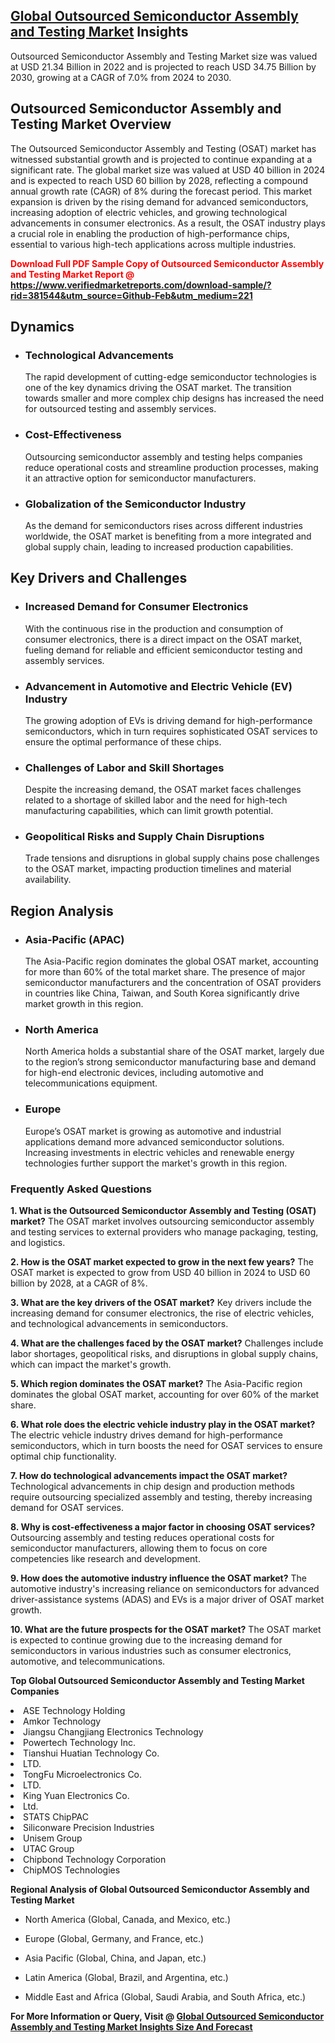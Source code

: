 <h2><a href="https://www.verifiedmarketreports.com/download-sample/?rid=381544&amp;utm_source=Github&amp;utm_medium=221" target="_blank">Global Outsourced Semiconductor Assembly and Testing Market</a> Insights</h2><p>Outsourced Semiconductor Assembly and Testing Market size was valued at USD 21.34 Billion in 2022 and is projected to reach USD 34.75 Billion by 2030, growing at a CAGR of 7.0% from 2024 to 2030.</p><p> <h2>Outsourced Semiconductor Assembly and Testing Market Overview</h2> <p>The Outsourced Semiconductor Assembly and Testing (OSAT) market has witnessed substantial growth and is projected to continue expanding at a significant rate. The global market size was valued at USD 40 billion in 2024 and is expected to reach USD 60 billion by 2028, reflecting a compound annual growth rate (CAGR) of 8% during the forecast period. This market expansion is driven by the rising demand for advanced semiconductors, increasing adoption of electric vehicles, and growing technological advancements in consumer electronics. As a result, the OSAT industry plays a crucial role in enabling the production of high-performance chips, essential to various high-tech applications across multiple industries.</p> <p><strong><p><span class=""><span style="color: #ff0000;"><strong>Download Full PDF Sample Copy of Outsourced Semiconductor Assembly and Testing Market Report</strong> @ </span><a href="https://www.verifiedmarketreports.com/download-sample/?rid=381544&amp;utm_source=Github-Feb&amp;utm_medium=221" target="_blank">https://www.verifiedmarketreports.com/download-sample/?rid=381544&amp;utm_source=Github-Feb&amp;utm_medium=221</a></span></p></strong></p> <h2>Dynamics</h2> <ul> <li><h3>Technological Advancements</h3> The rapid development of cutting-edge semiconductor technologies is one of the key dynamics driving the OSAT market. The transition towards smaller and more complex chip designs has increased the need for outsourced testing and assembly services.</li> <li><h3>Cost-Effectiveness</h3> Outsourcing semiconductor assembly and testing helps companies reduce operational costs and streamline production processes, making it an attractive option for semiconductor manufacturers.</li> <li><h3>Globalization of the Semiconductor Industry</h3> As the demand for semiconductors rises across different industries worldwide, the OSAT market is benefiting from a more integrated and global supply chain, leading to increased production capabilities.</li> </ul> <h2>Key Drivers and Challenges</h2> <ul> <li><h3>Increased Demand for Consumer Electronics</h3> With the continuous rise in the production and consumption of consumer electronics, there is a direct impact on the OSAT market, fueling demand for reliable and efficient semiconductor testing and assembly services.</li> <li><h3>Advancement in Automotive and Electric Vehicle (EV) Industry</h3> The growing adoption of EVs is driving demand for high-performance semiconductors, which in turn requires sophisticated OSAT services to ensure the optimal performance of these chips.</li> <li><h3>Challenges of Labor and Skill Shortages</h3> Despite the increasing demand, the OSAT market faces challenges related to a shortage of skilled labor and the need for high-tech manufacturing capabilities, which can limit growth potential.</li> <li><h3>Geopolitical Risks and Supply Chain Disruptions</h3> Trade tensions and disruptions in global supply chains pose challenges to the OSAT market, impacting production timelines and material availability.</li> </ul> <h2>Region Analysis</h2> <ul> <li><h3>Asia-Pacific (APAC)</h3> The Asia-Pacific region dominates the global OSAT market, accounting for more than 60% of the total market share. The presence of major semiconductor manufacturers and the concentration of OSAT providers in countries like China, Taiwan, and South Korea significantly drive market growth in this region.</li> <li><h3>North America</h3> North America holds a substantial share of the OSAT market, largely due to the region’s strong semiconductor manufacturing base and demand for high-end electronic devices, including automotive and telecommunications equipment.</li> <li><h3>Europe</h3> Europe’s OSAT market is growing as automotive and industrial applications demand more advanced semiconductor solutions. Increasing investments in electric vehicles and renewable energy technologies further support the market's growth in this region.</li> </ul> <h3>Frequently Asked Questions</h3> <p><strong>1. What is the Outsourced Semiconductor Assembly and Testing (OSAT) market?</strong> The OSAT market involves outsourcing semiconductor assembly and testing services to external providers who manage packaging, testing, and logistics.</p> <p><strong>2. How is the OSAT market expected to grow in the next few years?</strong> The OSAT market is expected to grow from USD 40 billion in 2024 to USD 60 billion by 2028, at a CAGR of 8%.</p> <p><strong>3. What are the key drivers of the OSAT market?</strong> Key drivers include the increasing demand for consumer electronics, the rise of electric vehicles, and technological advancements in semiconductors.</p> <p><strong>4. What are the challenges faced by the OSAT market?</strong> Challenges include labor shortages, geopolitical risks, and disruptions in global supply chains, which can impact the market's growth.</p> <p><strong>5. Which region dominates the OSAT market?</strong> The Asia-Pacific region dominates the global OSAT market, accounting for over 60% of the market share.</p> <p><strong>6. What role does the electric vehicle industry play in the OSAT market?</strong> The electric vehicle industry drives demand for high-performance semiconductors, which in turn boosts the need for OSAT services to ensure optimal chip functionality.</p> <p><strong>7. How do technological advancements impact the OSAT market?</strong> Technological advancements in chip design and production methods require outsourcing specialized assembly and testing, thereby increasing demand for OSAT services.</p> <p><strong>8. Why is cost-effectiveness a major factor in choosing OSAT services?</strong> Outsourcing assembly and testing reduces operational costs for semiconductor manufacturers, allowing them to focus on core competencies like research and development.</p> <p><strong>9. How does the automotive industry influence the OSAT market?</strong> The automotive industry's increasing reliance on semiconductors for advanced driver-assistance systems (ADAS) and EVs is a major driver of OSAT market growth.</p> <p><strong>10. What are the future prospects for the OSAT market?</strong> The OSAT market is expected to continue growing due to the increasing demand for semiconductors in various industries such as consumer electronics, automotive, and telecommunications.</p> </p><p><strong>Top Global Outsourced Semiconductor Assembly and Testing Market Companies</strong></p><div data-test-id=""><p><li>ASE Technology Holding</li><li> Amkor Technology</li><li> Jiangsu Changjiang Electronics Technology</li><li> Powertech Technology Inc.</li><li> Tianshui Huatian Technology Co.</li><li> LTD.</li><li> TongFu Microelectronics Co.</li><li> LTD.</li><li> King Yuan Electronics Co.</li><li> Ltd.</li><li> STATS ChipPAC</li><li> Siliconware Precision Industries</li><li> Unisem Group</li><li> UTAC Group</li><li> Chipbond Technology Corporation</li><li> ChipMOS Technologies</li></p><div><strong>Regional Analysis of&nbsp;Global Outsourced Semiconductor Assembly and Testing Market</strong></div><ul><li dir="ltr"><p dir="ltr">North America&nbsp;(Global, Canada, and Mexico, etc.)</p></li><li dir="ltr"><p dir="ltr">Europe (Global, Germany, and France, etc.)</p></li><li dir="ltr"><p dir="ltr">Asia Pacific&nbsp;(Global, China, and Japan, etc.)</p></li><li dir="ltr"><p dir="ltr">Latin America&nbsp;(Global, Brazil, and Argentina, etc.)</p></li><li dir="ltr">Middle East and Africa&nbsp;(Global, Saudi Arabia, and South Africa, etc.)</li></ul><p><strong>For More Information or Query, Visit @&nbsp;</strong><strong><a href="https://www.verifiedmarketreports.com/product/outsourced-semiconductor-assembly-and-testing-market/?utm_source=Github&amp;utm_medium=221" target="_blank">Global Outsourced Semiconductor Assembly and Testing Market Insights Size And Forecast</a></strong></p></div>

